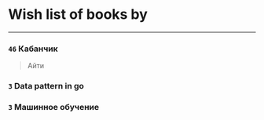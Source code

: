 # Wish list of books by [](https://plus.google.com/u/0/116049106351328726122/)
---

### `46` Кабанчик
> Айти

### `3` Data pattern in go

### `3` Машинное обучение

